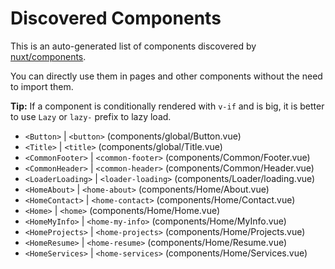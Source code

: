 # Discovered Components

This is an auto-generated list of components discovered by [nuxt/components](https://github.com/nuxt/components).

You can directly use them in pages and other components without the need to import them.

**Tip:** If a component is conditionally rendered with `v-if` and is big, it is better to use `Lazy` or `lazy-` prefix to lazy load.

- `<Button>` | `<button>` (components/global/Button.vue)
- `<Title>` | `<title>` (components/global/Title.vue)
- `<CommonFooter>` | `<common-footer>` (components/Common/Footer.vue)
- `<CommonHeader>` | `<common-header>` (components/Common/Header.vue)
- `<LoaderLoading>` | `<loader-loading>` (components/Loader/loading.vue)
- `<HomeAbout>` | `<home-about>` (components/Home/About.vue)
- `<HomeContact>` | `<home-contact>` (components/Home/Contact.vue)
- `<Home>` | `<home>` (components/Home/Home.vue)
- `<HomeMyInfo>` | `<home-my-info>` (components/Home/MyInfo.vue)
- `<HomeProjects>` | `<home-projects>` (components/Home/Projects.vue)
- `<HomeResume>` | `<home-resume>` (components/Home/Resume.vue)
- `<HomeServices>` | `<home-services>` (components/Home/Services.vue)
